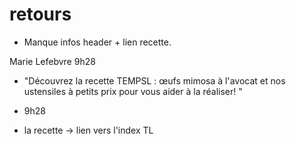 # retours

- Manque infos header + lien recette.

Marie Lefebvre 9h28

- "Découvrez la recette TEMPSL : œufs mimosa à l'avocat et nos ustensiles à petits prix pour vous aider à la réaliser! "

- 9h28
- la recette -> lien vers l'index TL
